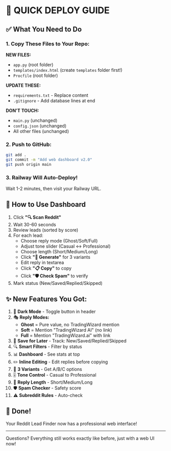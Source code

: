 # 🚀 QUICK DEPLOY GUIDE

## ✅ What You Need to Do

### 1. Copy These Files to Your Repo:

**NEW FILES:**
- `app.py` (root folder)
- `templates/index.html` (create `templates` folder first!)
- `Procfile` (root folder)

**UPDATE THESE:**
- `requirements.txt` - Replace content
- `.gitignore` - Add database lines at end

**DON'T TOUCH:**
- `main.py` (unchanged)
- `config.json` (unchanged)
- All other files (unchanged)

### 2. Push to GitHub:
```bash
git add .
git commit -m "Add web dashboard v2.0"
git push origin main
```

### 3. Railway Will Auto-Deploy!

Wait 1-2 minutes, then visit your Railway URL.

## 🎯 How to Use Dashboard

1. Click **"🔍 Scan Reddit"**
2. Wait 30-60 seconds
3. Review leads (sorted by score)
4. For each lead:
   - Choose reply mode (Ghost/Soft/Full)
   - Adjust tone slider (Casual ↔ Professional)
   - Choose length (Short/Medium/Long)
   - Click **"🔄 Generate"** for 3 variants
   - Edit reply in textarea
   - Click **"📋 Copy"** to copy
   - Click **"🛡️ Check Spam"** to verify
5. Mark status (New/Saved/Replied/Skipped)

## ✨ New Features You Got:

1. 🌙 **Dark Mode** - Toggle button in header
2. 🎭 **Reply Modes:**
   - **Ghost** = Pure value, no TradingWizard mention
   - **Soft** = Mention "TradingWizard AI" (no link)
   - **Full** = Mention "TradingWizard.ai" with link
3. 💾 **Save for Later** - Track: New/Saved/Replied/Skipped
4. 🔍 **Smart Filters** - Filter by status
5. 📊 **Dashboard** - See stats at top
6. ✏️ **Inline Editing** - Edit replies before copying
7. 🎯 **3 Variants** - Get A/B/C options
8. 🎚️ **Tone Control** - Casual to Professional
9. 📏 **Reply Length** - Short/Medium/Long
10. 🛡️ **Spam Checker** - Safety score
11. ⚠️ **Subreddit Rules** - Auto-check

## 🎉 Done!

Your Reddit Lead Finder now has a professional web interface!

---

Questions? Everything still works exactly like before, just with a web UI now!